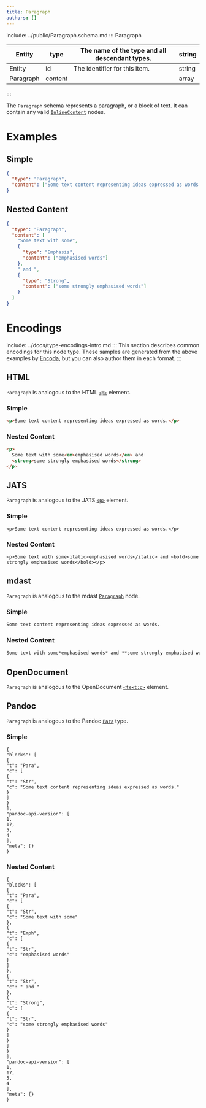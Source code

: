 ```yaml
---
title: Paragraph
authors: []
---
```


include: ../public/Paragraph.schema.md
:::
Paragraph

| Entity    | type    | The name of the type and all descendant types. | string |
| --------- | ------- | ---------------------------------------------- | ------ |
| Entity    | id      | The identifier for this item.                  | string |
| Paragraph | content |                                                | array  |

:::

The `Paragraph` schema represents a paragraph, or a block of text. It can contain any valid [`InlineContent`](/schema/InlineContent) nodes.

# Examples

## Simple

```json validate import=simple
{
  "type": "Paragraph",
  "content": ["Some text content representing ideas expressed as words."]
}
```

## Nested Content

```json validate import=nested
{
  "type": "Paragraph",
  "content": [
    "Some text with some",
    {
      "type": "Emphasis",
      "content": ["emphasised words"]
    },
    " and ",
    {
      "type": "Strong",
      "content": ["some strongly emphasised words"]
    }
  ]
}
```

# Encodings

include: ../docs/type-encodings-intro.md
:::
This section describes common encodings for this node type. These samples are generated from the above examples by [Encoda](https://stencila.github.io/encoda), but you can also author them in each format.
:::

## HTML

`Paragraph` is analogous to the HTML [`<p>`](https://developer.mozilla.org/en-US/docs/Web/HTML/Element/p) element.

### Simple

```html export=simple
<p>Some text content representing ideas expressed as words.</p>
```

### Nested Content

```html export=nested
<p>
  Some text with some<em>emphasised words</em> and
  <strong>some strongly emphasised words</strong>
</p>
```

## JATS

`Paragraph` is analogous to the JATS [`<p>`](https://jats.nlm.nih.gov/articleauthoring/tag-library/1.2/element/p.html) element.

### Simple

```jats export=simple
<p>Some text content representing ideas expressed as words.</p>

```

### Nested Content

```jats export=nested
<p>Some text with some<italic>emphasised words</italic> and <bold>some strongly emphasised words</bold></p>

```

## mdast

`Paragraph` is analogous to the mdast [`Paragraph`](https://github.com/syntax-tree/mdast#Paragraph) node.

### Simple

```markdown export=simple
Some text content representing ideas expressed as words.
```

### Nested Content

```markdown export=nested
Some text with some*emphasised words* and **some strongly emphasised words**
```

## OpenDocument

`Paragraph` is analogous to the OpenDocument [`<text:p>`](http://docs.oasis-open.org/office/v1.2/os/OpenDocument-v1.2-os-part1.html#__RefHeading__1415138_253892949) element.

## Pandoc

`Paragraph` is analogous to the Pandoc [`Para`](https://github.com/jgm/pandoc-types/blob/1.17.5.4/Text/Pandoc/Definition.hs#L220) type.

### Simple

```pandoc export=simple
{
"blocks": [
{
"t": "Para",
"c": [
{
"t": "Str",
"c": "Some text content representing ideas expressed as words."
}
]
}
],
"pandoc-api-version": [
1,
17,
5,
4
],
"meta": {}
}
```

### Nested Content

```pandoc export=nested
{
"blocks": [
{
"t": "Para",
"c": [
{
"t": "Str",
"c": "Some text with some"
},
{
"t": "Emph",
"c": [
{
"t": "Str",
"c": "emphasised words"
}
]
},
{
"t": "Str",
"c": " and "
},
{
"t": "Strong",
"c": [
{
"t": "Str",
"c": "some strongly emphasised words"
}
]
}
]
}
],
"pandoc-api-version": [
1,
17,
5,
4
],
"meta": {}
}
```
